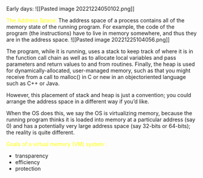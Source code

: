 
Early days:
![[Pasted image 20221224050102.png]]

<span style="color:yellow">The Address Space:</span>
The address space of a process contains all of the memory state of the running program. For example, the code of the program (the instructions) have to live in memory somewhere, and thus they are in the address space.
![[Pasted image 20221225104056.png]]

The program, while it is running, uses a stack to keep track of where it is in the function call chain as well as to allocate local variables and pass parameters and return values to and from routines. Finally, the heap is used for dynamically-allocated, user-managed memory, such as that you might receive from a call to malloc() in C or new in an objectoriented language such as C++ or Java.

However, this placement of stack and heap is just a convention; you could arrange the address space in a different way if you’d like.

When the OS does this, we say the OS is virtualizing memory, because the running program thinks it is loaded into memory at a particular address (say 0) and has a potentially very large address space (say 32-bits or 64-bits); the reality is quite different.

<span style="color:yellow">Goals of a virtual memory (VM) system :</span>
- transparency
- efficiency
- protection


